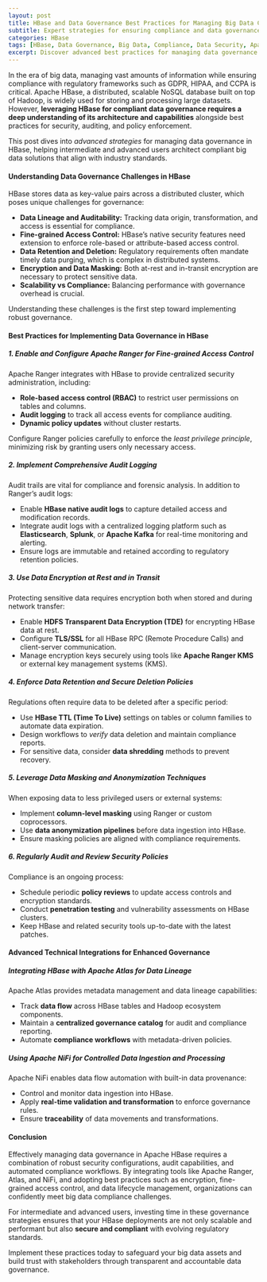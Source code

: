 ```yaml
---
layout: post
title: HBase and Data Governance Best Practices for Managing Big Data Compliance
subtitle: Expert strategies for ensuring compliance and data governance with HBase in big data environments
categories: HBase
tags: [HBase, Data Governance, Big Data, Compliance, Data Security, Apache HBase, Data Management, GDPR, Data Privacy]
excerpt: Discover advanced best practices for managing data governance and compliance in HBase environments. Learn how to secure big data, enforce policies, and maintain regulatory compliance effectively.
---
```

In the era of big data, managing vast amounts of information while ensuring compliance with regulatory frameworks such as GDPR, HIPAA, and CCPA is critical. Apache HBase, a distributed, scalable NoSQL database built on top of Hadoop, is widely used for storing and processing large datasets. However, **leveraging HBase for compliant data governance requires a deep understanding of its architecture and capabilities** alongside best practices for security, auditing, and policy enforcement.

This post dives into *advanced strategies* for managing data governance in HBase, helping intermediate and advanced users architect compliant big data solutions that align with industry standards.

#### Understanding Data Governance Challenges in HBase

HBase stores data as key-value pairs across a distributed cluster, which poses unique challenges for governance:

- **Data Lineage and Auditability:** Tracking data origin, transformation, and access is essential for compliance.
- **Fine-grained Access Control:** HBase’s native security features need extension to enforce role-based or attribute-based access control.
- **Data Retention and Deletion:** Regulatory requirements often mandate timely data purging, which is complex in distributed systems.
- **Encryption and Data Masking:** Both at-rest and in-transit encryption are necessary to protect sensitive data.
- **Scalability vs Compliance:** Balancing performance with governance overhead is crucial.

Understanding these challenges is the first step toward implementing robust governance.

#### Best Practices for Implementing Data Governance in HBase

##### 1. Enable and Configure Apache Ranger for Fine-grained Access Control

Apache Ranger integrates with HBase to provide centralized security administration, including:

- **Role-based access control (RBAC)** to restrict user permissions on tables and columns.
- **Audit logging** to track all access events for compliance auditing.
- **Dynamic policy updates** without cluster restarts.

Configure Ranger policies carefully to enforce the *least privilege principle*, minimizing risk by granting users only necessary access.

##### 2. Implement Comprehensive Audit Logging

Audit trails are vital for compliance and forensic analysis. In addition to Ranger’s audit logs:

- Enable **HBase native audit logs** to capture detailed access and modification records.
- Integrate audit logs with a centralized logging platform such as **Elasticsearch**, **Splunk**, or **Apache Kafka** for real-time monitoring and alerting.
- Ensure logs are immutable and retained according to regulatory retention policies.

##### 3. Use Data Encryption at Rest and in Transit

Protecting sensitive data requires encryption both when stored and during network transfer:

- Enable **HDFS Transparent Data Encryption (TDE)** for encrypting HBase data at rest.
- Configure **TLS/SSL** for all HBase RPC (Remote Procedure Calls) and client-server communication.
- Manage encryption keys securely using tools like **Apache Ranger KMS** or external key management systems (KMS).

##### 4. Enforce Data Retention and Secure Deletion Policies

Regulations often require data to be deleted after a specific period:

- Use **HBase TTL (Time To Live)** settings on tables or column families to automate data expiration.
- Design workflows to *verify* data deletion and maintain compliance reports.
- For sensitive data, consider **data shredding** methods to prevent recovery.

##### 5. Leverage Data Masking and Anonymization Techniques

When exposing data to less privileged users or external systems:

- Implement **column-level masking** using Ranger or custom coprocessors.
- Use **data anonymization pipelines** before data ingestion into HBase.
- Ensure masking policies are aligned with compliance requirements.

##### 6. Regularly Audit and Review Security Policies

Compliance is an ongoing process:

- Schedule periodic **policy reviews** to update access controls and encryption standards.
- Conduct **penetration testing** and vulnerability assessments on HBase clusters.
- Keep HBase and related security tools up-to-date with the latest patches.

#### Advanced Technical Integrations for Enhanced Governance

##### Integrating HBase with Apache Atlas for Data Lineage

Apache Atlas provides metadata management and data lineage capabilities:

- Track **data flow** across HBase tables and Hadoop ecosystem components.
- Maintain a **centralized governance catalog** for audit and compliance reporting.
- Automate **compliance workflows** with metadata-driven policies.

##### Using Apache NiFi for Controlled Data Ingestion and Processing

Apache NiFi enables data flow automation with built-in data provenance:

- Control and monitor data ingestion into HBase.
- Apply **real-time validation and transformation** to enforce governance rules.
- Ensure **traceability** of data movements and transformations.

#### Conclusion

Effectively managing data governance in Apache HBase requires a combination of robust security configurations, audit capabilities, and automated compliance workflows. By integrating tools like Apache Ranger, Atlas, and NiFi, and adopting best practices such as encryption, fine-grained access control, and data lifecycle management, organizations can confidently meet big data compliance challenges. 

For intermediate and advanced users, investing time in these governance strategies ensures that your HBase deployments are not only scalable and performant but also **secure and compliant** with evolving regulatory standards. 

Implement these practices today to safeguard your big data assets and build trust with stakeholders through transparent and accountable data governance.
